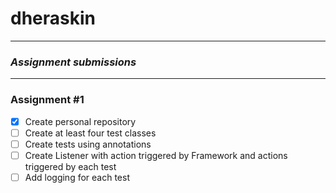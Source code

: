 # dheraskin

---

### _Assignment submissions_

---

### Assignment #1

- [x] Create personal repository
- [ ] Create at least four test classes
- [ ] Create tests using annotations
- [ ] Create Listener with action triggered by Framework and actions triggered by each test
- [ ] Add logging for each test